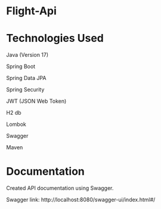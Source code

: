 # Flight-Api

# Technologies Used


Java (Version 17)

Spring Boot

Spring Data JPA

Spring Security

JWT (JSON Web Token)

H2 db

Lombok

Swagger

Maven

# Documentation

Created API documentation using Swagger.

Swagger link: http://localhost:8080/swagger-ui/index.html#/

